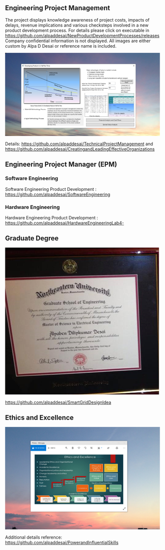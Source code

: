 ## Engineering Project Management 

The project displays knowledge awareness of project costs, impacts of delays, revenue implications and various checksteps involved in a new product development process. For details please click on executable in https://github.com/alpaddesai/NewProductDevelopmentProcesses/releases  Company confidential information is not displayed. All images are either custom by Alpa D Desai or reference name is included. 

![Image of NewProductDevelopmentProcess](DevelopingProductsinHalftheTimeMainWindowOne.png) 

Details: https://github.com/alpaddesai/TechnicalProjectManagement and https://github.com/alpaddesai/CreatingandLeadingEffectiveOrganizations

## Engineering Project Manager (EPM)

### Software Engineering
Software Engineering Product Development : https://github.com/alpaddesai/SoftwareEngineering
### Hardware Engineering
Hardware Engineering Product Development : https://github.com/alpaddesai/HardwareEngineeringLab4-

## Graduate Degree 
![image](GraduateDegreeEE.png)

https://github.com/alpaddesai/SmartGridDesignIdea

## Ethics and Excellence
![image](EthicsandExcellence.png)

Additional details reference: https://github.com/alpaddesai/PowerandInfluentialSkills
